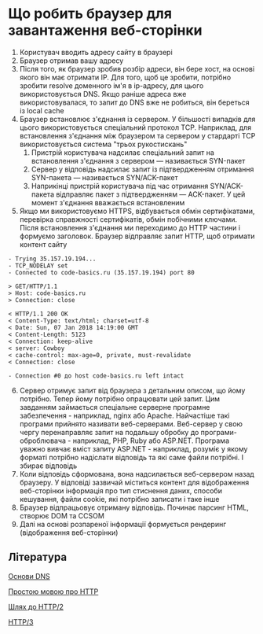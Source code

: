 # Що робить браузер для завантаження веб-сторінки

1. Користувач вводить адресу сайту в браузері
2. Браузер отримав вашу адресу
3. Після того, як браузер зробив розбір адреси, він бере хост, на основі якого він має отримати IP. Для того, щоб це зробити, потрібно зробити resolve доменного ім'я в ip-адресу, для цього використовується DNS. Якщо раніше адреса вже використовувалася, то запит до DNS вже не робиться, він береться із local cache
4. Браузер встановлює з'єднання із сервером. У більшості випадків для цього використовується спеціальний протокол TCP. Наприклад, для встановлення з'єднання між браузером та сервером у стардарті TCP використовується система "трьох рукостискань"
    1. Пристрій користувача надсилає спеціальний запит на встановлення з'єднання з сервером — називається SYN-пакет
    2. Сервер у відповідь надсилає запит із підтвердженням отримання SYN-пакета — називається SYN/ACK-пакет
    3. Наприкінці пристрій користувача під час отримання SYN/ACK-пакета відправляє пакет з підтвердженням — ACK-пакет. У цей момент з'єднання вважається встановленим
5. Якщо ми використовуємо HTTPS, відбувається обмін сертифікатами, перевірка справжності сертифікатів, обмін побічними ключами. Після встановлення з'єднання ми переходимо до HTTP частини і формуємо заголовок. Браузер відправляє запит HTTP, щоб отримати контент сайту

```
- Trying 35.157.19.194...
- TCP_NODELAY set
- Connected to code-basics.ru (35.157.19.194) port 80

> GET/HTTP/1.1
> Host: code-basics.ru
> Connection: close

< HTTP/1.1 200 OK
< Content-Type: text/html; charset=utf-8
< Date: Sun, 07 Jan 2018 14:19:00 GMT
< Content-Length: 5123
< Connection: keep-alive
< server: Cowboy
< cache-control: max-age=0, private, must-revalidate
< Connection: close

- Connection #0 до host code-basics.ru left intact
```

6. Сервер отримує запит від браузера з детальним описом, що йому потрібно. Тепер йому потрібно опрацювати цей запит. Цим завданням займається спеціальне серверне програмне забезпечення - наприклад, nginx або Apache. Найчастіше такі програми прийнято називати веб-серверами. Веб-сервер у свою чергу перенаправляє запит на подальшу обробку до програми-оброблювача - наприклад, PHP, Ruby або ASP.NET. Програма уважно вивчає вміст запиту ASP.NET - наприклад, розуміє у якому форматі потрібно надіслати відповідь та які саме файли потрібні. І збирає відповідь
7. Коли відповідь сформована, вона надсилається веб-сервером назад браузеру. У відповіді зазвичай міститься контент для відображення веб-сторінки інформація про тип стиснення даних, способи кешування, файли cookie, які потрібно записати і таке інше
8. Браузер відпрацьовує отриману відповідь. Починає парсинг HTML, створює DOM та CCSOM
9. Далі на основі розпареної інформації формується рендеринг (відображення веб-сторінки)

## Література

<a href="https://proglib.io/p/dns-basic">Основи DNS</a>

<a href="https://habr.com/ru/post/215117/">Простою мовою про HTTP</a>

<a href="https://habr.com/ru/post/308846/">Шлях до HTTP/2</a>

<a href="https://ru.hexlet.io/blog/posts/http-3-proshloe-nastoyaschee-i-buduschee">HTTP/3</a>

